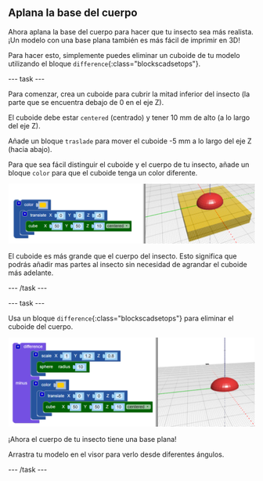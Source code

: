 ## Aplana la base del cuerpo

Ahora aplana la base del cuerpo para hacer que tu insecto sea más realista. ¡Un modelo con una base plana también es más fácil de imprimir en 3D!

Para hacer esto, simplemente puedes eliminar un cuboide de tu modelo utilizando el bloque `difference`{:class="blockscadsetops"}.

--- task ---

Para comenzar, crea un cuboide para cubrir la mitad inferior del insecto (la parte que se encuentra debajo de 0 en el eje Z).

El cuboide debe estar `centered` (centrado) y tener 10 mm de alto (a lo largo del eje Z).

Añade un bloque `traslade` para mover el cuboide -5 mm a lo largo del eje Z (hacia abajo).

Para que sea fácil distinguir el cuboide y el cuerpo de tu insecto, añade un bloque `color` para que el cuboide tenga un color diferente.

![captura de pantalla](images/bug-body-cuboid.png)

El cuboide es más grande que el cuerpo del insecto. Esto significa que podrás añadir mas partes al insecto sin necesidad de agrandar el cuboide más adelante.

--- /task ---

--- task ---

Usa un bloque `difference`{:class="blockscadsetops"} para eliminar el cuboide del cuerpo.

![captura de pantalla](images/bug-difference.png)

¡Ahora el cuerpo de tu insecto tiene una base plana!

Arrastra tu modelo en el visor para verlo desde diferentes ángulos.

--- /task ---



  
